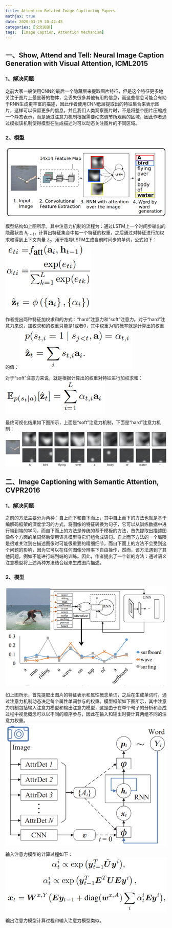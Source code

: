 ```yaml
---
title: Attention-Related Image Captioning Papers
mathjax: true
date: 2020-03-29 20:42:45
categories: [论文阅读]
tags:  [Image Caption, Attention Mechanism]
---
```


## 一、Show, Attend and Tell: Neural Image Caption Generation with Visual Attention, ICML2015

### 1、解决问题
之前大家一般使用CNN的最后一个隐藏层来提取图片特征，但是这个特征更多地关注于图片上最显著的物体，会丢失很多其他有用的信息，而这些信息可能会有助于RNN生成更丰富的描述，因此作者使用CNN低层提取出的特征集合来表示图片，这样可以保留更多的信息。并且我们人类观察图片时，不是将整个图片压缩成一个静态表示，而是通过注意力机制根据需要动态调节所观察的区域，因此作者通过模拟该机制使得模型在生成描述时可以动态关注图片的不同区域。
<!-- more -->

### 2、模型
![Overview](2020-03-29-Attention-Related-Image-Captioning-Papers/Overview.png)

模型结构如上图所示，其中注意力机制的流程为：通过LSTM上一个时间步输出的隐藏状态 $h_{t-1}$，计算出特征集合中每一个特征的权重，之后通过对特征进行加权求和得到上下文向量 $\hat{z}_t$，用于指导LSTM生成当前时间步的单词，公式如下：
![](2020-03-29-Attention-Related-Image-Captioning-Papers/eq_1.png)

作者提出两种特征加权求和的方式：“hard”注意力和“soft”注意力。对于“hard”注意力来说，加权求和的权重只能是1或者0，其中权重为1的概率就是计算出的权重的值：
![](2020-03-29-Attention-Related-Image-Captioning-Papers/eq_2.png)

对于“soft”注意力来说，就是根据计算出的权重对特征进行加权求和：
![](2020-03-29-Attention-Related-Image-Captioning-Papers/eq_3.png)

最终可视化结果如下图所示，上面是“soft”注意力机制，下面是“hard”注意力机制：
![Result](2020-03-29-Attention-Related-Image-Captioning-Papers/Result.png)

## 二、Image Captioning with Semantic Attention, CVPR2016

### 1、解决问题
之前的方法主要分为两种：自上而下和自下而上，其中自上而下的方法也就是基于编解码框架的深度学习的方式，将图像的特征转换为句子，它可以从训练数据中进行端到端的学习，而自下而上的方法是传统的基于模板的方法，首先提取出描述图像各个方面的单词然后使用语言模型将它们组合成语句。自上而下方法的一个局限是很难关注到在描述图像时可能很重要的精细细节，而自下而上的方法不会受到这个问题的影响，因为它可以在任何图像分辨率下自由操作，然而，该方法遇到了其他问题，例如不能进行端到端的训练。因此，作者提出了一个新的方法：通过语义注意模型将上述两种方法结合起来生成图片描述。

### 2、模型
![Example](2020-03-29-Attention-Related-Image-Captioning-Papers/Example.png)

如上图所示，首先提取出图片的特征表示和属性概念单词，之后在生成单词时，通过注意力机制动态决定每个属性单词参与的权重。模型框架如下图所示，其中注意力机制包括输入注意力模型和输出注意力模型，这是由于在单个句子的分析和合成过程中视觉概念可以以不同的顺序参与，因此在输入和输出时要计算两组不同的注意力权重。
![Overview](2020-03-29-Attention-Related-Image-Captioning-Papers/Overview_2.png)

输入注意力模型的计算过程如下：
![](2020-03-29-Attention-Related-Image-Captioning-Papers/eq_4.png)

输出注意力模型计算过程和输入注意力模型类似。

